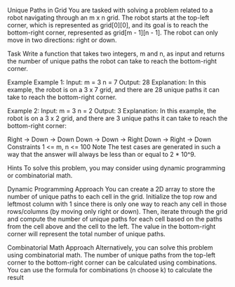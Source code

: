 Unique Paths in Grid
You are tasked with solving a problem related to a robot navigating through an m x n grid. The robot starts at the top-left corner, which is represented as grid[0][0], and its goal is to reach the bottom-right corner, represented as grid[m - 1][n - 1]. The robot can only move in two directions: right or down.

Task
Write a function that takes two integers, m and n, as input and returns the number of unique paths the robot can take to reach the bottom-right corner.

Example
Example 1:
Input:
m = 3
n = 7
Output:
28
Explanation:
In this example, the robot is on a 3 x 7 grid, and there are 28 unique paths it can take to reach the bottom-right corner.

Example 2:
Input:
m = 3
n = 2
Output:
3
Explanation:
In this example, the robot is on a 3 x 2 grid, and there are 3 unique paths it can take to reach the bottom-right corner:

Right -> Down -> Down
Down -> Down -> Right
Down -> Right -> Down
Constraints
1 <= m, n <= 100
Note
The test cases are generated in such a way that the answer will always be less than or equal to 2 \* 10^9.

Hints
To solve this problem, you may consider using dynamic programming or combinatorial math.

Dynamic Programming Approach
You can create a 2D array to store the number of unique paths to each cell in the grid. Initialize the top row and leftmost column with 1 since there is only one way to reach any cell in those rows/columns (by moving only right or down). Then, iterate through the grid and compute the number of unique paths for each cell based on the paths from the cell above and the cell to the left. The value in the bottom-right corner will represent the total number of unique paths.

Combinatorial Math Approach
Alternatively, you can solve this problem using combinatorial math. The number of unique paths from the top-left corner to the bottom-right corner can be calculated using combinations. You can use the formula for combinations (n choose k) to calculate the result

